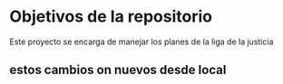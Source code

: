# Objetivos de la repositorio

Este proyecto se encarga de manejar los planes de la liga de la justicia


## estos cambios on nuevos desde local